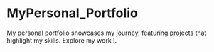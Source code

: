 # MyPersonal_Portfolio
My personal portfolio showcases my journey, featuring projects that highlight my skills. Explore my work !.
